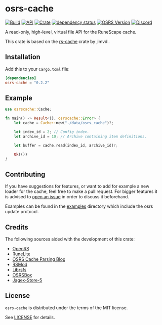 # osrs-cache

[![Build](https://github.com/runecore/osrs-cache/workflows/build/badge.svg)](https://github.com/runecore/osrs-cache)
[![API](https://docs.rs/osrs-cache/badge.svg)](https://docs.rs/osrs-cache)
[![Crate](https://img.shields.io/crates/v/osrs-cache)](https://crates.io/crates/osrs-cache)
[![dependency status](https://deps.rs/repo/github/runecore/osrs-cache/status.svg)](https://deps.rs/repo/github/runecore/osrs-cache)
[![OSRS Version](https://img.shields.io/badge/OSRS-189-blue)](https://img.shields.io/badge/OSRS-189-blue)
[![Discord](https://img.shields.io/discord/926860365873184768?color=5865F2)](https://discord.gg/CcTa7TZfSc)

A read-only, high-level, virtual file API for the RuneScape cache.

This crate is based on the [rs-cache](https://github.com/jimvdl/rs-cache/) crate by jimvdl.

## Installation

Add this to your `Cargo.toml` file:

```toml
[dependencies]
osrs-cache = "0.2.2"
```

## Example

```rust
use osrscache::Cache;

fn main() -> Result<(), osrscache::Error> {
    let cache = Cache::new("./data/osrs_cache")?;

    let index_id = 2; // Config index.
    let archive_id = 10; // Archive containing item definitions.

    let buffer = cache.read(index_id, archive_id)?;

    Ok(())
}
```

## Contributing

If you have suggestions for features, or want to add for example a new loader for the cache, feel free to make a pull request. For bigger features it is advised to [open an issue](https://github.com/runecore/osrs-cache/issues/new) in order to discuss it beforehand.

Examples can be found in the [examples](examples/) directory which include the osrs update protocol.

## Credits

The following sources aided with the development of this crate:

- [OpenRS](https://www.rune-server.ee/runescape-development/rs-503-client-server/downloads/312510-openrs-cache-library.html)
- [RuneLite](https://runelite.net/)
- [OSRS Cache Parsing Blog](https://www.osrsbox.com/blog/2018/07/26/osrs-cache-research-extract-cache-definitions/)
- [RSMod](https://github.com/Tomm0017/rsmod)
- [Librsfs](https://github.com/Velocity-/librsfs)
- [OSRSBox](https://www.osrsbox.com/)
- [Jagex-Store-5](https://github.com/guthix/Jagex-Store-5)

## License

`osrs-cache` is distributed under the terms of the MIT license.

See [LICENSE](LICENSE) for details.
